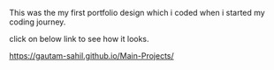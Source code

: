 This was the my first portfolio design which i coded when i started my coding journey.

click on below link to see how it looks.

https://gautam-sahil.github.io/Main-Projects/
